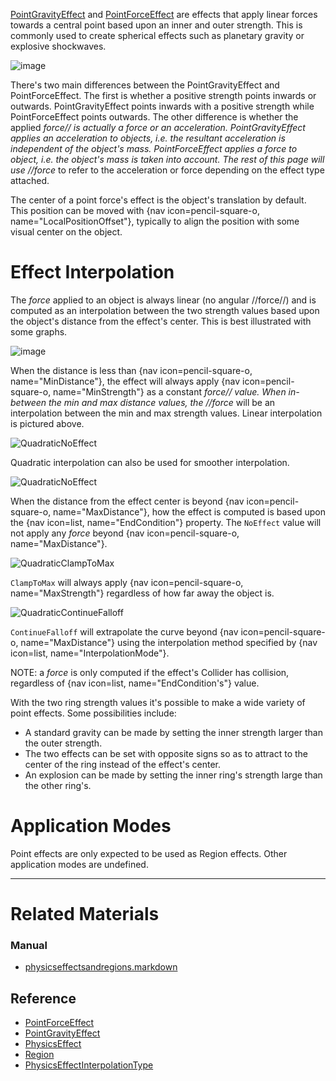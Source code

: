 [PointGravityEffect](https://github.com/zeroengineteam/ZeroDocs/code_reference/class_reference/PointGravityEffect.markdown) and [PointForceEffect](https://github.com/zeroengineteam/ZeroDocs/code_reference/class_reference/PointForceEffect.markdown) are effects that apply linear forces towards a central point based upon an inner and outer strength. This is commonly used to create spherical effects such as planetary gravity or explosive shockwaves.



![image](https://media.githubusercontent.com/media/zeroengineteam/ZeroFiles/master/doc_files/46383.png)


There's two main differences between the PointGravityEffect and PointForceEffect. The first is whether a positive strength points inwards or outwards. PointGravityEffect points inwards with a positive strength while PointForceEffect points outwards. The other difference is whether the applied *force// is actually a force or an acceleration. PointGravityEffect applies an acceleration to objects, i.e. the resultant acceleration is independent of the object's mass. PointForceEffect applies a force to object, i.e. the object's mass is taken into account. The rest of this page will use //force* to refer to the acceleration or force depending on the effect type attached.

The center of a point force's effect is the object's translation by default. This position can be moved with {nav icon=pencil-square-o, name="LocalPositionOffset"}, typically to align the position with some visual center on the object.

 #  Effect Interpolation
The *force* applied to an object is always linear (no angular //force//) and is computed as an interpolation between the two strength values based upon the object's distance from the effect's center. This is best illustrated with some graphs.


![image](https://media.githubusercontent.com/media/zeroengineteam/ZeroFiles/master/doc_files/46385.png)

When the distance is less than {nav icon=pencil-square-o, name="MinDistance"}, the effect will always apply {nav icon=pencil-square-o, name="MinStrength"} as a constant *force// value. When in-between the min and max distance values, the //force* will be an interpolation between the min and max strength values. Linear interpolation is pictured above. 


![QuadraticNoEffect](https://media.githubusercontent.com/media/zeroengineteam/ZeroFiles/master/doc_files/46390.png)

Quadratic interpolation can also be used for smoother interpolation.



![QuadraticNoEffect](https://media.githubusercontent.com/media/zeroengineteam/ZeroFiles/master/doc_files/46390.png)

When the distance from the effect center is beyond {nav icon=pencil-square-o, name="MaxDistance"}, how the effect is computed is based upon the {nav icon=list, name="EndCondition"} property. The `NoEffect` value will not apply any *force* beyond {nav icon=pencil-square-o, name="MaxDistance"}.



![QuadraticClampToMax](https://media.githubusercontent.com/media/zeroengineteam/ZeroFiles/master/doc_files/46389.png)

`ClampToMax` will always apply {nav icon=pencil-square-o, name="MaxStrength"} regardless of how far away the object is.



![QuadraticContinueFalloff](https://media.githubusercontent.com/media/zeroengineteam/ZeroFiles/master/doc_files/46392.png)

`ContinueFalloff` will extrapolate the curve beyond {nav icon=pencil-square-o, name="MaxDistance"} using the interpolation method specified by {nav icon=list, name="InterpolationMode"}.

NOTE: a *force* is only computed if the effect's Collider has collision, regardless of {nav icon=list, name="EndCondition's"} value.


With the two ring strength values it's possible to make a wide variety of point effects. Some possibilities include:
 - A standard gravity can be made by setting the inner strength larger than the outer strength.
 - The two effects can be set with opposite signs so as to attract to the center of the ring instead of the effect's center. 
 - An explosion can be made by setting the inner ring's strength large than the other ring's.

 #  Application Modes
Point effects are only expected to be used as Region effects. Other application modes are undefined.

---
 #  Related Materials
 ###  Manual
- [physicseffectsandregions.markdown](https://github.com/zeroengineteam/ZeroDocs/zero_editor_documentation/zeromanual/physics/physicseffectsandregions.markdown)
 ##  Reference
- [PointForceEffect](https://github.com/zeroengineteam/ZeroDocs/code_reference/class_reference/PointForceEffect.markdown)
- [PointGravityEffect](https://github.com/zeroengineteam/ZeroDocs/code_reference/class_reference/PointGravityEffect.markdown)
- [PhysicsEffect](https://github.com/zeroengineteam/ZeroDocs/code_reference/class_reference/PhysicsEffect.markdown)
- [Region](https://github.com/zeroengineteam/ZeroDocs/code_reference/class_reference/Region.markdown)
- [PhysicsEffectInterpolationType](https://github.com/zeroengineteam/ZeroDocs/code_reference/enum_reference.markdown#physicseffectinterpolationtype) 

 